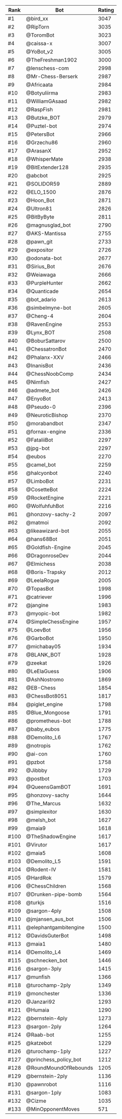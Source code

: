 Rank|Bot|Rating
---|---|---
#1|@bird_xx|3047
#2|@RipTorn|3035
#3|@ToromBot|3023
#4|@caissa-x|3007
#5|@YoBot_v2|3005
#6|@TheFreshman1902|3000
#7|@lenschess-com|2998
#8|@Mr-Chess-Berserk|2987
#9|@Africaata|2984
#10|@Botyuliirma|2983
#11|@WilliamGAsaad|2982
#12|@RaspFish|2981
#13|@Butzke_BOT|2979
#14|@Puztel-bot|2974
#15|@PetersBot|2966
#16|@Grzechu86|2960
#17|@ArasanX|2952
#18|@WhisperMate|2938
#19|@BitExtender128|2935
#20|@abcbot|2925
#21|@SOLIDOR59|2889
#22|@ELO_1500|2876
#23|@Hoon_Bot|2871
#24|@Ultron81|2826
#25|@BitByByte|2811
#26|@magnusglad_bot|2790
#27|@AKS-Mantissa|2755
#28|@pawn_git|2733
#29|@expositor|2726
#30|@odonata-bot|2677
#31|@Sirius_Bot|2676
#32|@Weiawaga|2666
#33|@PurpleHunter|2662
#34|@Quanticade|2654
#35|@bot_adario|2613
#36|@simbelmyne-bot|2605
#37|@Cheng-4|2604
#38|@RavenEngine|2553
#39|@Lynx_BOT|2508
#40|@BoburSattarov|2500
#41|@ChessatronBot|2470
#42|@Phalanx-XXV|2466
#43|@InanisBot|2436
#44|@ChessNoobComp|2434
#45|@Nimfish|2427
#46|@admete_bot|2426
#47|@EnyoBot|2413
#48|@Pseudo-0|2396
#49|@NeuroticBishop|2370
#50|@morabandbot|2347
#51|@fornax-engine|2336
#52|@FataliiBot|2297
#53|@jpg-bot|2297
#54|@eubos|2270
#55|@camel_bot|2259
#56|@halcyonbot|2240
#57|@LimboBot|2231
#58|@CosetteBot|2224
#59|@RocketEngine|2221
#60|@WolfuhfuhBot|2216
#61|@honzovy-sachy-2|2097
#62|@matmoi|2092
#63|@likeawizard-bot|2055
#64|@hans68Bot|2051
#65|@Goldfish-Engine|2045
#66|@DragonroseDev|2044
#67|@Elmichess|2038
#68|@Boris-Trapsky|2012
#69|@LeelaRogue|2005
#70|@TopasBot|1998
#71|@catriever|1996
#72|@jangine|1983
#73|@myopic-bot|1982
#74|@SimpleChessEngine|1957
#75|@LoevBot|1956
#76|@GarboBot|1950
#77|@michabay05|1934
#78|@BLANK_BOT|1928
#79|@zeekat|1926
#80|@LeElaGuess|1906
#81|@AshNostromo|1869
#82|@EB-Chess|1854
#83|@ChessBot8051|1817
#84|@piglet_engine|1798
#85|@Blue_Mongoose|1791
#86|@prometheus-bot|1788
#87|@baby_eubos|1775
#88|@Demolito_L6|1767
#89|@notropis|1762
#90|@ai-con|1760
#91|@pzbot|1758
#92|@Jibbby|1729
#93|@postbot|1703
#94|@QueensGamBOT|1691
#95|@honzovy-sachy|1644
#96|@The_Marcus|1632
#97|@simplexitor|1630
#98|@melsh_bot|1627
#99|@maia9|1618
#100|@TheShadowEngine|1617
#101|@Virutor|1617
#102|@maia5|1608
#103|@Demolito_L5|1591
#104|@Rodent-IV|1581
#105|@HardRok|1579
#106|@ChessChildren|1568
#107|@Drunken-pipe-bomb|1564
#108|@turkjs|1516
#109|@sargon-4ply|1508
#110|@jmjansen_aus_bot|1506
#111|@elephantgambitengine|1500
#112|@DavidsGuterBot|1498
#113|@maia1|1480
#114|@Demolito_L4|1469
#115|@schnecken_bot|1446
#116|@sargon-3ply|1415
#117|@munfish|1366
#118|@turochamp-2ply|1349
#119|@monchester|1336
#120|@Janzari92|1293
#121|@Humaia|1290
#122|@bernstein-4ply|1273
#123|@sargon-2ply|1264
#124|@Raab-bot|1255
#125|@katzebot|1229
#126|@turochamp-1ply|1227
#127|@princhess_policy_bot|1212
#128|@RoundMoundOfRebounds|1205
#129|@bernstein-2ply|1136
#130|@pawnrobot|1116
#131|@sargon-1ply|1083
#132|@Cizme|1035
#133|@MinOpponentMoves|571
